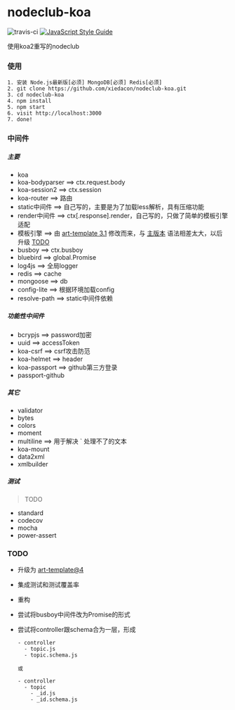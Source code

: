 # nodeclub-koa

![travis-ci](https://travis-ci.org/xiedacon/nodeclub-koa.svg?branch=master)
[![JavaScript Style Guide](https://img.shields.io/badge/code_style-standard-brightgreen.svg)](https://standardjs.com)

使用koa2重写的nodeclub


### 使用

```
1. 安装 Node.js最新版[必须] MongoDB[必须] Redis[必须]
2. git clone https://github.com/xiedacon/nodeclub-koa.git
3. cd nodeclub-koa
4. npm install
5. npm start
6. visit http://localhost:3000
7. done!
```

### 中间件

##### 主要

* koa
* koa-bodyparser ==> ctx.request.body
* koa-session2 ==> ctx.session
* koa-router ==> 路由
* static中间件 ==> 自己写的，主要是为了加载less解析，具有压缩功能
* render中间件 ==> ctx[.response].render，自己写的，只做了简单的模板引擎适配
* 模板引擎 ==> 由 [art-template 3.1](https://github.com/aui/art-template/tree/3.1.0) 修改而来，与 [主版本](https://github.com/aui/art-template) 语法相差太大，以后升级 [TODO](#TODO)
* busboy ==> ctx.busboy
* bluebird ==> global.Promise
* log4js ==> 全局logger
* redis ==> cache
* mongoose ==> db
* config-lite ==> 根据环境加载config
* resolve-path ==> static中间件依赖

##### 功能性中间件

* bcrypjs ==> password加密
* uuid ==> accessToken
* koa-csrf ==> csrf攻击防范
* koa-helmet ==> header
* koa-passport ==> github第三方登录
* passport-github

##### 其它

* validator
* bytes
* colors
* moment
* multiline ==> 用于解决 ` 处理不了的文本
* koa-mount
* data2xml
* xmlbuilder

##### 测试

> TODO

* standard
* codecov
* mocha
* power-assert

### TODO

* 升级为 [art-template@4](https://github.com/aui/art-template)
* 集成测试和测试覆盖率
* 重构
* 尝试将busboy中间件改为Promise的形式
* 尝试将controller跟schema合为一层，形成

  ```
  - controller
    - topic.js
    - topic.schema.js

  或

  - controller
    - topic
      - _id.js
      - _id.schema.js
  ```

